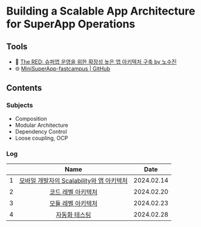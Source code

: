 # Building a Scalable App Architecture for SuperApp Operations

## Tools

- 🎥 [The RED: 슈퍼앱 운영을 위한 확장성 높은 앱 아키텍처 구축 by 노수진](https://fastcampus.co.kr/dev_red_rsj)
- 🌐 [MiniSuperApp-fastcampus | GitHub](https://github.com/nsoojin/MiniSuperApp-fastcampus?tab=readme-ov-file)

## Contents

### Subjects

- Composition
- Modular Architecture
- Dependency Control
- Loose coupling, OCP

### Log

|     |                                       Name                                        |    Date    |
| :-: | :-------------------------------------------------------------------------------: | :--------: |
|  1  | [모바일 개발자의 Scalability와 앱 아키텍처](./01.scalability-app-architecture.md) | 2024.02.14 |
|  2  |               [코드 레벨 아키텍처](./02.code-level-architecture.md)               | 2024.02.20 |
|  3  |              [모듈 레벨 아키텍처](./03.module-level-architecture.md)              | 2024.02.23 |
|  4  |                    [자동화 테스팅](./04.automated-testing.md)                     | 2024.02.28 |
